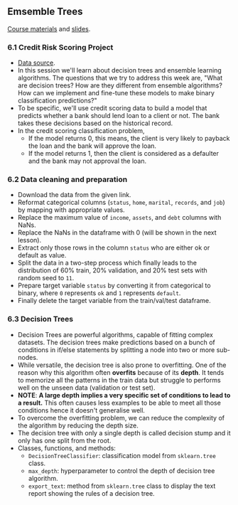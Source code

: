 ## Emsemble Trees
[Course materials](https://github.com/DataTalksClub/machine-learning-zoomcamp/tree/master/06-trees) and [slides](https://www.slideshare.net/AlexeyGrigorev/ml-zoomcamp-6-decision-trees-and-ensemble-learning).

### 6.1 Credit Risk Scoring Project
* [Data source](https://github.com/gastonstat/CreditScoring).
* In this session we'll learn about decision trees and ensemble learning algorithms. The questions that we try to address this week are, "What are decision trees? How are they different from ensemble algorithms? How can we implement and fine-tune these models to make binary classification predictions?"
* To be specific, we'll use credit scoring data to build a model that predicts whether a bank should lend loan to a client or not. The bank takes these decisions based on the historical record.
* In the credit scoring classification problem,
    * If the model returns 0, this means, the client is very likely to payback the loan and the bank will approve the loan.
    * If the model returns 1, then the client is considered as a defaulter and the bank may not approval the loan.

### 6.2 Data cleaning and preparation
* Download the data from the given link.
* Reformat categorical columns (`status`, `home`, `marital`, `records`, and `job`) by mapping with appropriate values.
* Replace the maximum value of `income`, `assets`, and `debt` columns with NaNs.
* Replace the NaNs in the dataframe with 0 (will be shown in the next lesson).
* Extract only those rows in the column `status` who are either ok or default as value.
* Split the data in a two-step process which finally leads to the distribution of 60% train, 20% validation, and 20% test sets with random seed to `11`.
* Prepare target variable `status` by converting it from categorical to binary, where `0` represents `ok` and `1` represents `default`.
* Finally delete the target variable from the train/val/test dataframe.

### 6.3 Decision Trees
* Decision Trees are powerful algorithms, capable of fitting complex datasets. The decision trees make predictions based on a bunch of conditions in if/else statements  by splitting a node into two or more sub-nodes.
* While versatile, the decision tree is also prone to overfitting. One of the reason why this algorithm often **overfits** because of its **depth**. It tends to memorize all the patterns in the train data but struggle to performs well on the unseen data (validation or test set).
* **NOTE**: **A large depth implies a very specific set of conditions to lead to a result.** This often causes less examples to be able to meet all those conditions hence it doesn't generalise well.
* To overcome the overfitting problem, we can reduce the complexity of the algorithm by reducing the depth size.
* The decision tree with only a single depth is called decision stump and it only has one split from the root.
* Classes, functions, and methods:
    * `DecisionTreeClassifier`: classification model from `sklearn.tree` class.
    * `max_depth`: hyperparameter to control the depth of decision tree algorithm.
    * `export_text`: method from `sklearn.tree` class to display the text report showing the rules of a decision tree.
